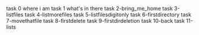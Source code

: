 task 0 where i am
task 1 what's in there
task 2-bring_me_home
task 3-listfiles
task 4-listmorefiles
task 5-listfilesdigitonly
task 6-firstdirectory
task 7-movethatfile
task 8-firstdelete
task 9-firstdirdeletion
task 10-back
task 11-lists
